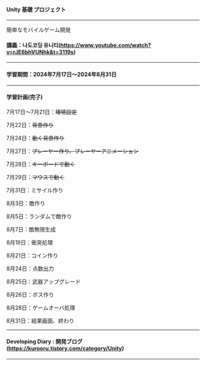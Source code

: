 #### Unity 基礎 プロジェクト

---

簡単なモバイルゲーム開発

#### 講義：나도코딩 유니티(https://www.youtube.com/watch?v=rJE6bhVUNhk&t=3119s)

---

#### 学習期間：2024年7月17日〜2024年8月31日

---

#### 学習計画(~~完了~~)

7月17日〜7月21日：~~環境設定~~

7月22日：~~背景作り~~

7月24日：~~動く背景作り~~

7月27日：~~プレーヤー作り、プレーヤーアニメーション~~

7月28日：~~キーボードで動く~~

7月29日：~~マウスで動く~~

7月31日：ミサイル作り

8月3日：敵作り

8月5日：ランダムで敵作り

8月7日：敵無限生成

8月19日：衝突処理

8月21日：コイン作り

8月24日：点数出力

8月25日：武器アップグレード

8月26日：ボス作り

8月28日：ゲームオーバ処理

8月31日：結果画面、終わり

---

#### Developing Diary : 開発ブログ(https://kurooru.tistory.com/category/Unity)

---